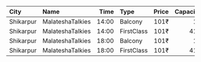 | City      | Name             |  Time | Type       | Price | Capacity | Booked |
| :-------- | :--------------- | ----: | :--------- | ----: | -------: | -----: |
| Shikarpur | MalateshaTalkies | 14:00 | Balcony    |  101₹ |       15 |     15 |
| Shikarpur | MalateshaTalkies | 14:00 | FirstClass |  101₹ |      411 |    311 |
| Shikarpur | MalateshaTalkies | 18:00 | Balcony    |  101₹ |       15 |     15 |
| Shikarpur | MalateshaTalkies | 18:00 | FirstClass |  101₹ |      411 |    311 |